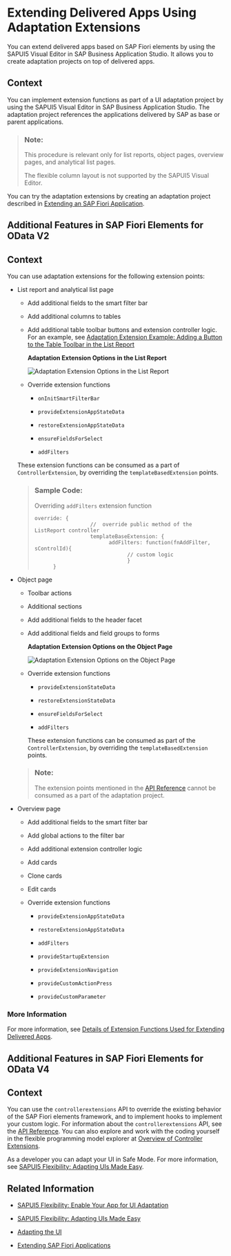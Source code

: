 <!-- loio52fc48b479314d0688be24f699778c47 -->

# Extending Delivered Apps Using Adaptation Extensions

You can extend delivered apps based on SAP Fiori elements by using the SAPUI5 Visual Editor in SAP Business Application Studio. It allows you to create adaptation projects on top of delivered apps.



<a name="loio52fc48b479314d0688be24f699778c47__context_ijc_3wz_5zb"/>

## Context

You can implement extension functions as part of a UI adaptation project by using the SAPUI5 Visual Editor in SAP Business Application Studio. The adaptation project references the applications delivered by SAP as base or parent applications.

> ### Note:  
> This procedure is relevant only for list reports, object pages, overview pages, and analytical list pages.
> 
> The flexible column layout is not supported by the SAPUI5 Visual Editor.

You can try the adaptation extensions by creating an adaptation project described in [Extending an SAP Fiori Application](https://help.sap.com/docs/bas/developing-sap-fiori-app-in-sap-business-application-studio/extending-sap-fiori-application).

<a name="task_u52_ds1_34b"/>

<!-- task\_u52\_ds1\_34b -->

## Additional Features in SAP Fiori Elements for OData V2



## Context

You can use adaptation extensions for the following extension points:

-   List report and analytical list page

    -   Add additional fields to the smart filter bar

    -   Add additional columns to tables

    -   Add additional table toolbar buttons and extension controller logic. For an example, see [Adaptation Extension Example: Adding a Button to the Table Toolbar in the List Report](adaptation-extension-example-adding-a-button-to-the-table-toolbar-in-the-list-report-a269671.md)

          
          
        **Adaptation Extension Options in the List Report**

        ![](images/List_Report_Adaptation_extensions_d09b292.png "Adaptation Extension Options in the List
        											Report")

    -   Override extension functions

        -   `onInitSmartFilterBar`

        -   `provideExtensionAppStateData`

        -   `restoreExtensionAppStateData`

        -   `ensureFieldsForSelect`

        -   `addFilters`



    These extension functions can be consumed as a part of `ControllerExtension`, by overriding the `templateBasedExtension` points.

    > ### Sample Code:  
    > Overriding `addFilters` extension function
    > 
    > ```
    > override: {	
    >                   // 	override public method of the ListReport controller 
    >                   templateBaseExtension: {	
    > 				          addFilters: function(fnAddFilter, sControlId){							
    >                               // custom logic
    >                 				}
    > 		}
    > 
    > ```

-   Object page

    -   Toolbar actions

    -   Additional sections

    -   Add additional fields to the header facet

    -   Add additional fields and field groups to forms

          
          
        **Adaptation Extension Options on the Object Page**

        ![](images/Object_Page_Adaptation_Extensions_07345eb.png "Adaptation Extension Options on the Object
        											Page")

    -   Override extension functions

        -   `provideExtensionStateData`

        -   `restoreExtensionStateData`

        -   `ensureFieldsForSelect`

        -   `addFilters`


        These extension functions can be consumed as part of the `ControllerExtension`, by overriding the `templateBasedExtension` points.


    > ### Note:  
    > The extension points mentioned in the [API Reference](https://ui5.sap.com/#/api/sap.suite.ui.generic.template.ListReport.controllerFrameworkExtensions%23overview) cannot be consumed as a part of the adaptation project.

-   Overview page

    -   Add additional fields to the smart filter bar

    -   Add global actions to the filter bar

    -   Add additional extension controller logic

    -   Add cards

    -   Clone cards

    -   Edit cards

    -   Override extension functions

        -   `provideExtensionAppStateData`

        -   `restoreExtensionAppStateData`

        -   `addFilters`

        -   `provideStartupExtension`

        -   `provideExtensionNavigation`

        -   `provideCustomActionPress`

        -   `provideCustomParameter`






### More Information

For more information, see [Details of Extension Functions Used for Extending Delivered Apps](details-of-extension-functions-used-for-extending-delivered-apps-82630e5.md).

<a name="task_yb4_1s1_34b"/>

<!-- task\_yb4\_1s1\_34b -->

## Additional Features in SAP Fiori Elements for OData V4



<a name="task_yb4_1s1_34b__context_p3h_bs1_34b"/>

## Context

You can use the `controllerextensions` API to override the existing behavior of the SAP Fiori elements framework, and to implement hooks to implement your custom logic. For information about the `controllerextensions` API, see the [API Reference](https://ui5.sap.com/#/api/sap.fe.core.controllerextensions). You can also explore and work with the coding yourself in the flexible programming model explorer at [Overview of Controller Extensions](https://ui5.sap.com/test-resources/sap/fe/core/fpmExplorer/index.html#/controllerExtensions/controllerExtensionsOverview).

As a developer you can adapt your UI in Safe Mode. For more information, see [SAPUI5 Flexibility: Adapting UIs Made Easy](../04_Essentials/sapui5-flexibility-adapting-uis-made-easy-a8e55aa.md).

<a name="topic_gds_rdg_vzb"/>

<!-- topic\_gds\_rdg\_vzb -->

## Related Information

-   [SAPUI5 Flexibility: Enable Your App for UI Adaptation](../05_Developing_Apps/sapui5-flexibility-enable-your-app-for-ui-adaptation-f1430c0.md)

-   [SAPUI5 Flexibility: Adapting UIs Made Easy](../04_Essentials/sapui5-flexibility-adapting-uis-made-easy-a8e55aa.md)

-   [Adapting the UI](adapting-the-ui-59bfd31.md)

-   [Extending SAP Fiori Applications](https://help.sap.com/docs/bas/developing-sap-fiori-app-in-sap-business-application-studio/extending-sap-fiori-application?locale=en-US)


